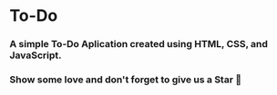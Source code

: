 # To-Do
### A simple To-Do Aplication created using HTML, CSS, and JavaScript.
### Show some love and don't forget to give us a Star &#127747;
